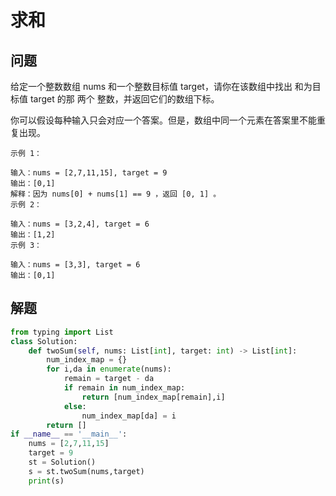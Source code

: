 # 求和
## 问题
给定一个整数数组 nums 和一个整数目标值 target，请你在该数组中找出 和为目标值 target  的那 两个 整数，并返回它们的数组下标。

你可以假设每种输入只会对应一个答案。但是，数组中同一个元素在答案里不能重复出现。

```
示例 1：

输入：nums = [2,7,11,15], target = 9
输出：[0,1]
解释：因为 nums[0] + nums[1] == 9 ，返回 [0, 1] 。
示例 2：

输入：nums = [3,2,4], target = 6
输出：[1,2]
示例 3：

输入：nums = [3,3], target = 6
输出：[0,1]
```
## 解题
```python
from typing import List
class Solution:
    def twoSum(self, nums: List[int], target: int) -> List[int]:
        num_index_map = {}
        for i,da in enumerate(nums):
            remain = target - da
            if remain in num_index_map:
                return [num_index_map[remain],i]
            else:
                num_index_map[da] = i
        return []
if __name__ == '__main__':
    nums = [2,7,11,15]
    target = 9
    st = Solution()
    s = st.twoSum(nums,target)
    print(s)
```
